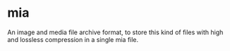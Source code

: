 # mia
An image and media file archive format, to store this kind of files with high and lossless compression in a single mia file. 
